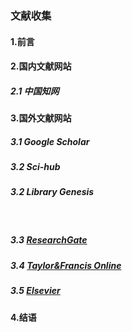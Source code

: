 ### 文献收集

#### 1.前言

#### 2.国内文献网站

##### 2.1 中国知网



#### 3.国外文献网站

##### 3.1 Google Scholar

##### 3.2 Sci-hub

##### 3.2 Library Genesis

​	

##### 3.3 [ResearchGate](https://www.researchgate.net/)



##### 3.4 [Taylor&Francis Online](https://www.tandfonline.com/)

##### 3.5 [Elsevier](https://www.sciencedirect.com/) 



#### 4.结语